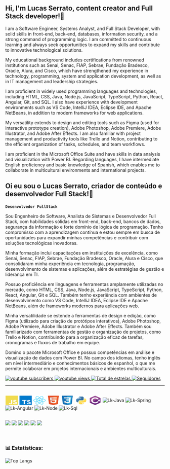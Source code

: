 ## Hi, I'm Lucas Serrato, content creator and Full Stack developer!👋
I am a Software Engineer, Systems Analyst, and Full Stack Developer, with solid skills in front-end, back-end, databases, information security, and a strong command of programming logic. I am committed to continuous learning and always seek opportunities to expand my skills and contribute to innovative technological solutions.

My educational background includes certifications from renowned institutions such as Senai, Senac, FIAP, Sebrae, Fundação Bradesco, Oracle, Alura, and Cisco, which have strengthened my experience in technology, programming, system and application development, as well as in IT management and leadership strategies.

I am proficient in widely used programming languages and technologies, including HTML, CSS, Java, Node.js, JavaScript, TypeScript, Python, React, Angular, Git, and SQL. I also have experience with development environments such as VS Code, IntelliJ IDEA, Eclipse IDE, and Apache NetBeans, in addition to modern frameworks for web applications.

My versatility extends to design and editing tools such as Figma (used for interactive prototype creation), Adobe Photoshop, Adobe Premiere, Adobe Illustrator, and Adobe After Effects. I am also familiar with project management and productivity tools like Trello and Notion, contributing to the efficient organization of tasks, schedules, and team workflows.

I am proficient in the Microsoft Office Suite and have skills in data analysis and visualization with Power BI. Regarding languages, I have intermediate English proficiency and basic knowledge of Spanish, which enables me to collaborate in multicultural environments and international projects.


## Oi eu sou o Lucas Serrato, criador de conteúdo e desenvolvedor Full Stack!👋
**`Desenvolvedor FullStack`**

Sou Engenheiro de Software, Analista de Sistemas e Desenvolvedor Full Stack, com habilidades sólidas em front-end, back-end, bancos de dados, segurança da informação e forte domínio de lógica de programação. Tenho compromisso com a aprendizagem contínua e estou sempre em busca de oportunidades para expandir minhas competências e contribuir com soluções tecnológicas inovadoras.

Minha formação inclui capacitações em instituições de excelência, como Senai, Senac, FIAP, Sebrae, Fundação Bradesco, Oracle, Alura e Cisco, que consolidaram minha experiência em tecnologia, programação, desenvolvimento de sistemas e aplicações, além de estratégias de gestão e liderança em TI.

Possuo proficiência em linguagens e ferramentas amplamente utilizadas no mercado, como HTML, CSS, Java, Node.js, JavaScript, TypeScript, Python, React, Angular, Git e SQL. Também tenho experiência com ambientes de desenvolvimento como VS Code, IntelliJ IDEA, Eclipse IDE e Apache NetBeans, além de frameworks modernos para aplicações web.

Minha versatilidade se estende a ferramentas de design e edição, como Figma (utilizado para criação de protótipos interativos), Adobe Photoshop, Adobe Premiere, Adobe Illustrator e Adobe After Effects. Também sou familiarizado com ferramentas de gestão e organização de projetos, como Trello e Notion, contribuindo para a organização eficaz de tarefas, cronogramas e fluxos de trabalho em equipe.

Domino o pacote Microsoft Office e possuo competências em análise e visualização de dados com Power BI. No campo dos idiomas, tenho inglês em nível intermediário e conhecimentos básicos de espanhol, o que me permite colaborar em projetos internacionais e ambientes multiculturais.
 


<p align="left">
    <a href=",">
        <img 
            alt="youtube subscribers" 
            title="Inscreva-se no meu canal" 
            src="https://custom-icon-badges.demolab.com/youtube/channel/subscribers/UCQj6uwsYJiG4Gdszfm3kH-Q?color=%23E05D44&label=Inscreva-se&logo=video&logoColor=white&style=for-the-badge&labelColor=CE4630"
        />
    </a>
    <a href="https://youtube.com/@lkshow2?si=n8Y4Il1-Oa1gQG2T">
        <img 
            alt="youtube views" 
            title="Vizualizações no YouTube" 
            src="https://custom-icon-badges.demolab.com/youtube/channel/views/UCQj6uwsYJiG4Gdszfm3kH-Q?color=%23E1AD0E&logo=eye&logoColor=white&style=for-the-badge&labelColor=C79600"
        />
    </a> 
    <a href="https://github.com/LucasSerrato?tab=repositories&sort=stargazers">
        <img 
            alt="Total de estrelas" 
            title="Total de estrelas GitHub" 
            src="https://custom-icon-badges.demolab.com/github/stars/LucasSerrato?color=55960c&style=for-the-badge&labelColor=488207&logo=star&label=estrelas"
        />
    </a>
    <a href="https://github.com/LucasSerrato?tab=followers">
        <img 
            alt="Seguidores" 
            title="Me siga no GitHub" 
            src="https://custom-icon-badges.demolab.com/github/followers/LucasSerrato?color=236ad3&labelColor=1155ba&style=for-the-badge&logo=github&label=Seguidores&logoColor=white"
        />
    </a>
</p>

---

<div style="display: inline_block"><br>
  <img align="center" alt="LK-Js" height="30" width="40" src="https://raw.githubusercontent.com/devicons/devicon/master/icons/javascript/javascript-plain.svg">
  <img align="center" alt="Lk-Ts" height="30" width="40" src="https://raw.githubusercontent.com/devicons/devicon/master/icons/typescript/typescript-plain.svg">
  <img align="center" alt="Lk-React" height="30" width="40" src="https://raw.githubusercontent.com/devicons/devicon/master/icons/react/react-original.svg">
  <img align="center" alt="Lk-HTML" height="30" width="40" src="https://raw.githubusercontent.com/devicons/devicon/master/icons/html5/html5-original.svg">
  <img align="center" alt="Lk-CSS" height="30" width="40" src="https://raw.githubusercontent.com/devicons/devicon/master/icons/css3/css3-original.svg">
  <img align="center" alt="Lk-Python" height="30" width="40" src="https://raw.githubusercontent.com/devicons/devicon/master/icons/python/python-original.svg">
  <img align="center" alt="Lk-Csharp" height="30" width="40" src="https://raw.githubusercontent.com/devicons/devicon/master/icons/csharp/csharp-original.svg">
  <img align="center" alt="Lk-Java" height="30" width="40" src="https://cdn.jsdelivr.net/gh/devicons/devicon@latest/icons/java/java-original-wordmark.svg">
<img align="center" alt="Lk-Spring" height="30" width="40" src="https://cdn.jsdelivr.net/gh/devicons/devicon@latest/icons/spring/spring-original-wordmark.svg">
<img align="center" alt="Lk-Angular" height="30" width="40" src="https://cdn.jsdelivr.net/gh/devicons/devicon@latest/icons/angularjs/angularjs-original.svg">
<img align="center" alt="Lk-Node" height="30" width="40" src="https://cdn.jsdelivr.net/gh/devicons/devicon@latest/icons/nodejs/nodejs-original-wordmark.svg">
<img align="center" alt="Lk-Sql" height="30" width="40" src="https://cdn.jsdelivr.net/gh/devicons/devicon@latest/icons/mysql/mysql-original-wordmark.svg" >

  
</div>
  
  ##
 
<div> 
  <a href="," target="_blank"><img src="https://img.shields.io/badge/YouTube-FF0000?style=for-the-badge&logo=youtube&logoColor=white" target="_blank"></a>
  <a href="https://www.instagram.com/ytb_lkshow2" target="_blank"><img src="https://img.shields.io/badge/-Instagram-%23E4405F?style=for-the-badge&logo=instagram&logoColor=white" target="_blank"></a>
 	<a href="https://www.twitch.tv/lkshow2" target="_blank"><img src="https://img.shields.io/badge/Twitch-9146FF?style=for-the-badge&logo=twitch&logoColor=white" target="_blank"></a>
 <a href="https://discord.gg/CBeeZPcUwx" target="_blank"><img src="https://img.shields.io/badge/Discord-7289DA?style=for-the-badge&logo=discord&logoColor=white" target="_blank"></a> 
  <a href = "mailto:alfalifeclothes@gmail.com"><img src="https://img.shields.io/badge/-Gmail-%23333?style=for-the-badge&logo=gmail&logoColor=white" target="_blank"></a>
  <a href="https://www.linkedin.com/in/lucasserrato201/" target="_blank"><img src="https://img.shields.io/badge/-LinkedIn-%230077B5?style=for-the-badge&logo=linkedin&logoColor=white" target="_blank"></a> 
  
</div>
<br/>
<br/>

### 📊 Estatísticas:

  <img 
    alt="Top Langs" 
    height="180em" 
    src="https://github-readme-stats.vercel.app/api/top-langs/?username=LucasSerrato&theme=tokyonight&layout=compact&custom_title=Tecnologias&langs_count=9" 
  />
</p>
